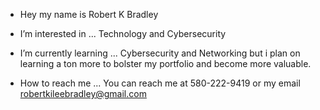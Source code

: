 - Hey my name is Robert K Bradley
- I’m interested in ... Technology and Cybersecurity
- I’m currently learning ... Cybersecurity and Networking but i plan on learning a ton more to bolster my portfolio and become more valuable.

- How to reach me ... You can reach me at 580-222-9419 or my email robertkileebradley@gmail.com



<!---
RobertKiLeeBradley/RobertKiLeeBradley is a ✨ special ✨ repository because its `README.md` (this file) appears on your GitHub profile.
You can click the Preview link to take a look at your changes.
--->
